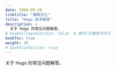 ```yaml
---
date: 2004-09-28
linktitle: "儒商文化"
title: "Hugo 技术解答"
description: >
  关于 Hugo 的常见问题解答。
# bookCollapseSection: false  # 展开/折叠章节开关
bookToc: true
weight: 20
# bookFlatSection: true
---
```




关于 Hugo 的常见问题解答。